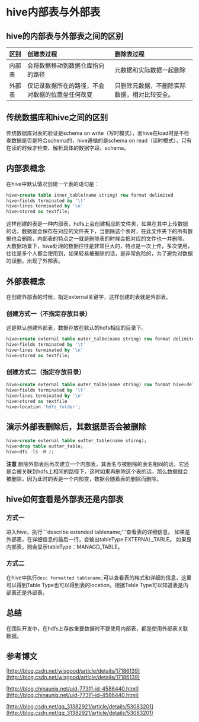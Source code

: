 # hive内部表与外部表

## hive的内部表与外部表之间的区别

| 区别	| 创建表过程 | 删除表过程 |
|:-----|:----------|:--------|
| 内部表 |会将数据移动到数据仓库指向的路径|元数据和实际数据一起删除|
| 外部表 |仅记录数据所在的路径，不会对数据的位置坐任何改变|只删除元数据，不删除实际数据，相对比较安全。|

## 传统数据库和hive之间的区别

传统数据库对表的验证是schema on write（写时模式），而hive在load时是不检查数据是否是符合schema的，hive遵循的是schema on read（读时模式），只有在读的时候才检查、解析具体的数据字段、schema。

## 内部表概念
在hive中默认情况创建一个表的语句是：
```sql
hive>create table inner_table(name string) row format delimited
hive>fields terminated by '\t'
hive>lines terminated by '\n'
hive>stored as textfile;
```
这样创建的表是一种内部表，hdfs上会创建相应的文件夹，如果在其中上传数据的话，数据就会保存在对应的文件夹下，当删除这个表时，在此文件夹下的所有数据也会删除，内部表的特点之一就是删除表的时候会把对应的文件也一并删除。
大数据场景下，hive处理的数据往往是非常巨大的，特点是一次上传，多次使用，往往是多个人都会使用到，如果轻易被删除的话，是非常危险的，为了避免对数据的误删，出现了外部表。

## 外部表概念
在创建外部表的时候，指定external关键字，这样创建的表就是外部表。

### 创建方式一（不指定存放目录）
这是默认创建外部表，数据存放在默认的hdfs相应的目录下。
```sql
hive>create external table outer_talbe(name string) row format delimited
hive>fields terminated by '\t'
hive>lines terminated by '\n'
hive>stored as textfile;
```
### 创建方式二（指定存放目录）
```sql
hive>create external table outer_talbe(name string) row format hive>delimited
hive>fields terminated by '\t'
hive>lines terminated by '\n'
hive>stored as textfile
hive>location 'hdfs_folder';
```

## 演示外部表删除后，其数据是否会被删除
```sql
hive>create external table outter_table(name stirng);
hive>drop table outter_table;
hive>dfs -ls -R /;
```

**注意**
删除外部表后再次建立一个内部表，其表名与被删除的表名相同的话，它还是会被关联到hdfs上相同的路径下，这时如果再删除这个表的话，那么数据就会被删除，因为此时的表是一个内部变，数据会随着表的删除而删除。

## hive如何查看是外部表还是内部表

### 方式一
进入hive，执行```describe extended tablename;'''查看表的详细信息。
如果是外部表，在详细信息的最后一行，会输出tableType:EXTERNAL_TABLE。
如果是内部表，则会显示tableType：MANAGD_TABLE。

### 方式二
在hive中执行```desc formatted tablename;```可以查看表的格式和详细的信息，这里可以得到Table Type也可以得到表的location。根据Table Type可以知道表是内部表还是外部表。

## 总结
在团队开发中，在hdfs上存放重要数据时不要使用内部表，都是使用外部表关联数据。

## 参考博文

[http://blog.csdn.net/wisgood/article/details/17186139](http://blog.csdn.net/wisgood/article/details/17186139)

[http://blog.chinaunix.net/uid-77311-id-4586440.html](http://blog.chinaunix.net/uid-77311-id-4586440.html)

[http://blog.csdn.net/qq_31382921/article/details/53083201](http://blog.csdn.net/qq_31382921/article/details/53083201)
